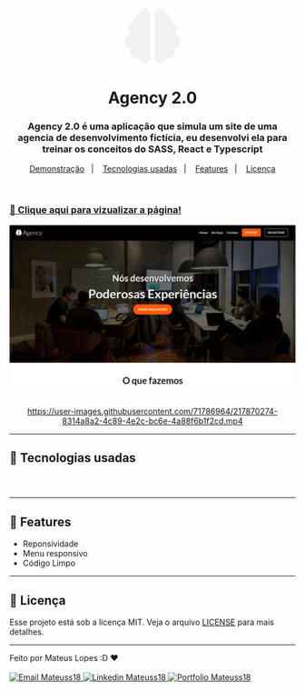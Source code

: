 <div align="center">
  <img src="./src/assets/favicon.svg" height="100">
</div>

<h1 align="center">
    Agency 2.0
</h1>

<h3 align="center">
  Agency 2.0 é uma aplicação que simula um site de uma agencia de desenvolvimento fictícia, eu desenvolvi ela para treinar os conceitos do SASS, React e Typescript
</h3>

<p align="center">
    <a href="#🔗-clique-aqui-para-vizualizar-a-página!">Demonstração</a>&nbsp;&nbsp;&nbsp;|&nbsp;&nbsp;&nbsp;
    <a href="#🔨-tecnologias-usadas">Tecnologias usadas</a>&nbsp;&nbsp;&nbsp;|&nbsp;&nbsp;&nbsp;
    <a href="#🎯-features">Features</a>&nbsp;&nbsp;&nbsp;|&nbsp;&nbsp;&nbsp;
    <a href="#📝-licença">Licença</a>
</p>

<br>

### [🔗 Clique aqui para vizualizar a página!](https://agency-2.netlify.app)
<div align="center">
  <img src="./src/assets/readme-image.png">
</div>

<br>

<div align="center">
  

https://user-images.githubusercontent.com/71786964/217870274-8314a8a2-4c89-4e2c-bc6e-4a88f6b1f2cd.mp4


</div>

>
---

## 🔨 Tecnologias usadas

<div>
<img src="https://img.shields.io/badge/React-20232A?style=for-the-badge&logo=react&logoColor=61DAFB" height="35" alt="">

<img src="https://img.shields.io/badge/SASS-hotpink.svg?style=for-the-badge&logo=SASS&logoColor=white" height="35" alt="">

<img src="https://img.shields.io/badge/TypeScript-007ACC?style=for-the-badge&logo=typescript&logoColor=white" height="35" alt="">

<img src="https://img.shields.io/badge/Vite-B73BFE?style=for-the-badge&logo=vite&logoColor=FFD62E" height="35" alt="">

<img src="https://img.shields.io/badge/Netlify-00C7B7?style=for-the-badge&logo=netlify&logoColor=white" height="35" alt="">
</div>

###

>
---
## 🎯 Features

- Reponsividade 
- Menu responsivo
- Código Limpo

---

## 📝 Licença   

Esse projeto está sob a licença MIT. Veja o arquivo [LICENSE](LICENSE) para mais detalhes.

---

Feito por Mateus Lopes :D ❤ <br><br>
<a href="mailto:mateus20.lopes02@gmail.com" target="_blank">
  <img src="https://img.shields.io/badge/Gmail-D14836?style=for-the-badge&logo=gmail&logoColor=white" alt="Email Mateuss18">
</a>
<a href="https://www.linkedin.com/in/mateus--lopes/" target="_blank">
  <img src="https://img.shields.io/badge/LinkedIn-0077B5?style=for-the-badge&logo=linkedin&logoColor=white" alt="Linkedin Mateuss18">
</a>
<a href="https://mateus-lopes-portfolio.netlify.app" target="_blank">
  <img src="https://img.shields.io/badge/-Portfolio-black?logo=flickr&style=for-the-badge" alt="Portfolio Mateuss18">
</a>


